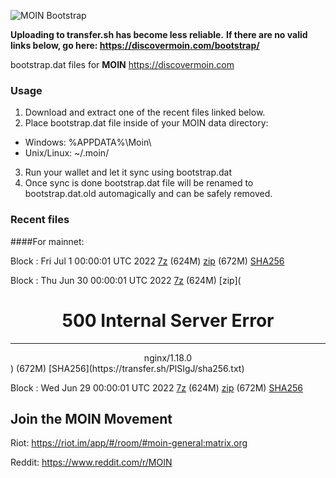 ![MOIN Bootstrap](https://i.imgur.com/KjM1jMp.jpg)

**Uploading to transfer.sh has become less reliable.**
**If there are no valid links below, go here: https://discovermoin.com/bootstrap/**

bootstrap.dat files for **MOIN** https://discovermoin.com

### Usage

1. Download and extract one of the recent files linked below.
2. Place bootstrap.dat file inside of your MOIN data directory:
 - Windows: %APPDATA%\Moin\
 - Unix/Linux: ~/.moin/
3. Run your wallet and let it sync using bootstrap.dat
4. Once sync is done bootstrap.dat file will be renamed to bootstrap.dat.old automagically and can be safely removed.


### Recent files

####For mainnet:

Block : Fri Jul  1 00:00:01 UTC 2022 [7z](https://transfer.sh/WuDcCv/bootstrap.dat.20220701.7z) (624M) [zip](https://transfer.sh/fEY681/bootstrap.dat.20220701.zip) (672M) [SHA256](https://transfer.sh/beydw1/sha256.txt)

Block : Thu Jun 30 00:00:01 UTC 2022 [7z](https://transfer.sh/0YgC6N/bootstrap.dat.20220630.7z) (624M) [zip](<html>
<head><title>500 Internal Server Error</title></head>
<body>
<center><h1>500 Internal Server Error</h1></center>
<hr><center>nginx/1.18.0</center>
</body>
</html>) (672M) [SHA256](https://transfer.sh/PlSIgJ/sha256.txt)

Block : Wed Jun 29 00:00:01 UTC 2022 [7z](https://transfer.sh/AoYmYa/bootstrap.dat.20220629.7z) (624M) [zip](https://transfer.sh/v7JnnV/bootstrap.dat.20220629.zip) (672M) [SHA256](https://transfer.sh/XN3tQw/sha256.txt)

## Join the MOIN Movement

Riot: https://riot.im/app/#/room/#moin-general:matrix.org

Reddit: https://www.reddit.com/r/MOIN
